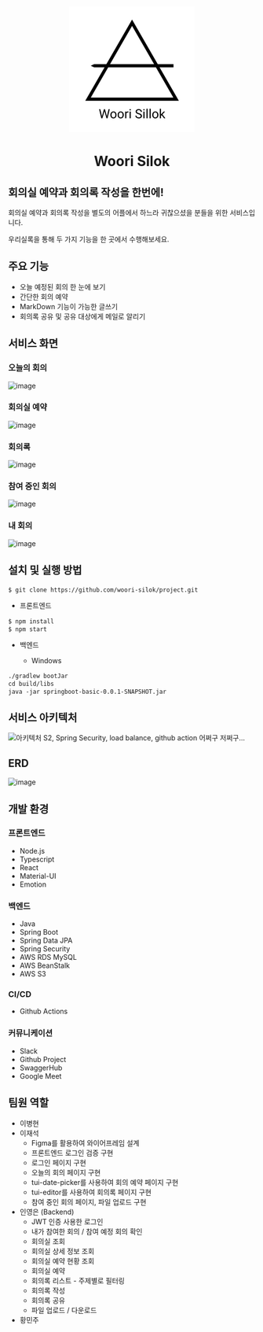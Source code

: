 <p align="center">
  <img src = "./woorisilok.svg">
  <h1 align="center">Woori Silok</h1>
</p>

## 회의실 예약과 회의록 작성을 한번에!

회의실 예약과 회의록 작성을 별도의 어플에서 하느라 귀찮으셨을 분들을 위한 서비스입니다.

우리실록을 통해 두 가지 기능을 한 곳에서 수행해보세요.

## 주요 기능

- 오늘 예정된 회의 한 눈에 보기
- 간단한 회의 예약
- MarkDown 기능이 가능한 글쓰기
- 회의록 공유 및 공유 대상에게 메일로 알리기

## 서비스 화면

### 오늘의 회의

![image](https://user-images.githubusercontent.com/46465928/146960574-5d303707-298d-4089-bdca-2a4b595c4667.png)

### 회의실 예약

![image](https://user-images.githubusercontent.com/46465928/146960532-228c4511-c3b4-43cb-a499-372fcb3fd63c.png)

### 회의록

![image](https://user-images.githubusercontent.com/46465928/146960486-2c1c172c-a95a-4ac7-ab6a-8eef4f52d016.png)

### 참여 중인 회의

![image](https://user-images.githubusercontent.com/46465928/146960449-1078a4de-f2a0-42fc-8690-641e483f159d.png)

### 내 회의

![image](https://user-images.githubusercontent.com/46465928/146960402-78e2f892-4219-4e64-8b19-7b3d7bc36c40.png)


## 설치 및 실행 방법

```
$ git clone https://github.com/woori-silok/project.git
```

- 프론트엔드

```
$ npm install
$ npm start
```

- 백엔드

  - Windows

```
./gradlew bootJar
cd build/libs
java -jar springboot-basic-0.0.1-SNAPSHOT.jar
```

## 서비스 아키텍처

![아키텍처](./images/아키텍처.png)
S2, Spring Security, load balance, github action 어쩌구 저쩌구...

## ERD
![image](https://user-images.githubusercontent.com/46465928/146958494-6dc4aa70-25b3-44cf-96fe-c337f0b92231.png)

## 개발 환경

### 프론트엔드
- Node.js
- Typescript
- React
- Material-UI
- Emotion

### 백엔드
- Java
- Spring Boot
- Spring Data JPA
- Spring Security
- AWS RDS MySQL
- AWS BeanStalk
- AWS S3

### CI/CD
- Github Actions

### 커뮤니케이션
- Slack
- Github Project
- SwaggerHub
- Google Meet

## 팀원 역할

- 이병현
- 이재석
  - Figma를 활용하여 와이어프레임 설계
  - 프론트엔드 로그인 검증 구현
  - 로그인 페이지 구현
  - 오늘의 회의 페이지 구현
  - tui-date-picker를 사용하여 회의 예약 페이지 구현
  - tui-editor를 사용하여 회의록 페이지 구현
  - 참여 중인 회의 페이지, 파일 업로드 구현
- 인영은 (Backend)
  - JWT 인증 사용한 로그인	
  - 내가 참여한 회의 / 참여 예정 회의 확인
  - 회의실 조회
  - 회의실 상세 정보 조회
  - 회의실 예약 현황 조회
  - 회의실 예약
  - 회의록 리스트 - 주제별로 필터링
  - 회의록 작성
  - 회의록 공유
  - 파일 업로드 / 다운로드
- 황민주
